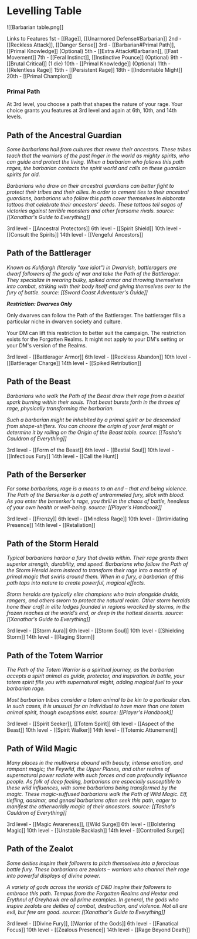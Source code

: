 # Levelling Table

![[Barbarian table.png]]

Links to Features
1st - [[Rage]], [[Unarmored Defense#Barbarian]]
2nd - [[Reckless Attack]], [[Danger Sense]]
3rd - [[Barbarian#Primal Path]], [[Primal Knowledge]] (Optional)
5th - [[Extra Attack#Barbarian]], [[Fast Movement]]
7th - [[Feral Instinct]], [[Instinctive Pounce]] (Optional)
9th - [[Brutal Critical]] (1 die)
10th - [[Primal Knowledge]] (Optional)
11th - [[Relentless Rage]]
15th - [[Persistent Rage]]
18th - [[Indomitable Might]]
20th - [[Primal Champion]]

### Primal Path

At 3rd level, you choose a path that shapes the nature of your rage. Your choice grants you features at 3rd level and again at 6th, 10th, and 14th levels.

## Path of the Ancestral Guardian
*Some barbarians hail from cultures that revere their ancestors. These tribes teach that the warriors of the past linger in the world as mighty spirits, who can guide and protect the living. When a barbarian who follows this path rages, the barbarian contacts the spirit world and calls on these guardian spirits for aid.*

*Barbarians who draw on their ancestral guardians can better fight to protect their tribes and their allies. In order to cement ties to their ancestral guardians, barbarians who follow this path cover themselves in elaborate tattoos that celebrate their ancestors’ deeds. These tattoos tell sagas of victories against terrible monsters and other fearsome rivals.*
*source: [[Xanathar's Guide to Everything]]*

3rd level - [[Ancestral Protectors]]
6th level - [[Spirit Shield]]
10th level - [[Consult the Spirits]]
14th level - [[Vengeful Ancestors]]

## Path of the Battlerager
*Known as Kuldjargh (literally "axe idiot") in Dwarvish, battleragers are dwarf followers of the gods of war and take the Path of the Battlerager. They specialize in wearing bulky, spiked armor and throwing themselves into combat, striking with their body itself and giving themselves over to the fury of battle.*
*source: [[Sword Coast Adventurer's Guide]]*

_**Restriction: Dwarves Only**_

Only dwarves can follow the Path of the Battlerager. The battlerager fills a particular niche in dwarven society and culture.

Your DM can lift this restriction to better suit the campaign. The restriction exists for the Forgotten Realms. It might not apply to your DM's setting or your DM's version of the Realms.

3rd level - [[Battlerager Armor]]
6th level - [[Reckless Abandon]]
10th level - [[Battlerager Charge]]
14th level - [[Spiked Retribution]]

## Path of the Beast
*Barbarians who walk the Path of the Beast draw their rage from a bestial spark burning within their souls. That beast bursts forth in the throes of rage, physically transforming the barbarian.*

*Such a barbarian might be inhabited by a primal spirit or be descended from shape-shifters. You can choose the origin of your feral might or determine it by rolling on the Origin of the Beast table.*
*source: [[Tasha's Cauldron of Everything]]*

3rd level - [[Form of the Beast]]
6th level - [[Bestial Soul]]
10th level - [[Infectious Fury]]
14th level - [[Call the Hunt]]

## Path of the Berserker
*For some barbarians, rage is a means to an end – that end being violence. The Path of the Berserker is a path of untrammeled fury, slick with blood. As you enter the berserker's rage, you thrill in the chaos of battle, heedless of your own health or well-being.*
*source: [[Player's Handbook]]*

3rd level - [[Frenzy]]
6th level - [[Mindless Rage]]
10th level - [[Intimidating Presence]]
14th level - [[Retaliation]]

## Path of the Storm Herald
*Typical barbarians harbor a fury that dwells within. Their rage grants them superior strength, durability, and speed. Barbarians who follow the Path of the Storm Herald learn instead to transform their rage into a mantle of primal magic that swirls around them. When in a fury, a barbarian of this path taps into nature to create powerful, magical effects.*

*Storm heralds are typically elite champions who train alongside druids, rangers, and others sworn to protect the natural realm. Other storm heralds hone their craft in elite lodges founded in regions wracked by storms, in the frozen reaches at the world’s end, or deep in the hottest deserts.*
*source: [[Xanathar's Guide to Everything]]*

3rd level - [[Storm Aura]]
6th level - [[Storm Soul]]
10th level - [[Shielding Storm]]
14th level - [[Raging Storm]]

## Path of the Totem Warrior
*The Path of the Totem Warrior is a spiritual journey, as the barbarian accepts a spirit animal as guide, protector, and inspiration. In battle, your totem spirit fills you with supernatural might, adding magical fuel to your barbarian rage.*

*Most barbarian tribes consider a totem animal to be kin to a particular clan. In such cases, it is unusual for an individual to have more than one totem animal spirit, though exceptions exist.*
*source: [[Player's Handbook]]*

3rd level - [[Spirit Seeker]], [[Totem Spirit]]
6th level - [[Aspect of the Beast]]
10th level -  [[Spirit Walker]]
14th level - [[Totemic Attunement]]


## Path of Wild Magic
*Many places in the multiverse abound with beauty, intense emotion, and rampant magic; the Feywild, the Upper Planes, and other realms of supernatural power radiate with such forces and can profoundly influence people. As folk of deep feeling, barbarians are especially susceptible to these wild influences, with some barbarians being transformed by the magic. These magic-suffused barbarians walk the Path of Wild Magic. Elf, tiefling, aasimar, and genasi barbarians often seek this path, eager to manifest the otherworldly magic of their ancestors.*
*source: [[Tasha's Cauldron of Everything]]*

3rd level - [[Magic Awareness]], [[Wild Surge]]
6th level - [[Bolstering Magic]]
10th level - [[Unstable Backlash]]
14th level - [[Controlled Surge]]

## Path of the Zealot
*Some deities inspire their followers to pitch themselves into a ferocious battle fury. These barbarians are zealots – warriors who channel their rage into powerful displays of divine power.*

*A variety of gods across the worlds of D&D inspire their followers to embrace this path. Tempus from the Forgotten Realms and Hextor and Erythnul of Greyhawk are all prime examples. In general, the gods who inspire zealots are deities of combat, destruction, and violence. Not all are evil, but few are good.*
*source: [[Xanathar's Guide to Everything]]*

3rd level - [[Divine Fury]], [[Warrior of the Gods]]
6th level - [[Fanatical Focus]]
10th level - [[Zealous Presence]]
14th level - [[Rage Beyond Death]]

